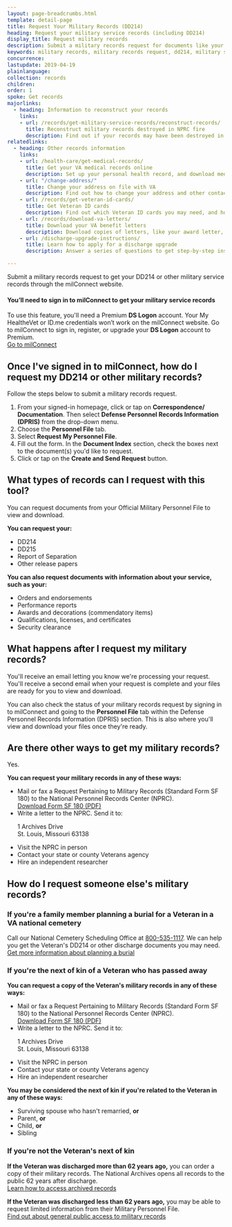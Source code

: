 ```yaml
---
layout: page-breadcrumbs.html
template: detail-page
title: Request Your Military Records (DD214)
heading: Request your military service records (including DD214)
display_title: Request military records
description: Submit a military records request for documents like your DD214, awards, decorations, performance reports, orders, qualifications, and security clearance. Learn about the ways to get your own military service records or request someone else's. 
keywords: military records, military records request, dd214, military service records
concurrence:
lastupdate: 2019-04-19
plainlanguage:
collection: records
children:
order: 1
spoke: Get records
majorlinks:
  - heading: Information to reconstruct your records
    links:
    - url: /records/get-military-service-records/reconstruct-records/
      title: Reconstruct military records destroyed in NPRC fire
      description: Find out if your records may have been destroyed in the 1973 fire at the National Personnel Records Center (NPRC) in St. Louis, Missouri, and how to reconstruct your records to support a VA disability compensation claim.
relatedlinks:
  - heading: Other records information
    links:
    - url: /health-care/get-medical-records/
      title: Get your VA medical records online
      description: Set up your personal health record, and download medical records, reports, and images to share with your VA and non-VA doctors.
    - url: "/change-address/"
      title: Change your address on file with VA
      description: Find out how to change your address and other contact information in your VA.gov profile. This will update your information across several benefits and services.
    - url: /records/get-veteran-id-cards/
      title: Get Veteran ID cards
      description: Find out which Veteran ID cards you may need, and how to request them.
    - url: /records/download-va-letters/
      title: Download your VA benefit letters
      description: Download copies of letters, like your award letter, for certain benefits.
    - url: /discharge-upgrade-instructions/
      title: Learn how to apply for a discharge upgrade
      description: Answer a series of questions to get step-by-step instructions on how to apply for a discharge upgrade or correction. If your discharge gets upgraded, you'll be eligible for the VA benefits you earned during your period of service.

---
```


<div itemscope itemtype="http://schema.org/FAQPage">
<div itemprop="description" class="va-introtext">

Submit a military records request to get your DD214 or other military service records through the milConnect website.

</div>

<div class="va-sign-in-alert usa-alert usa-alert-info">
  <div class="usa-alert-body">
    <h4 class="usa-alert-heading">You’ll need to sign in to milConnect to get your military service records</h4>
  <p class="usa-alert-text">To use this feature, you'll need a Premium <b>DS Logon</b> account. Your My HealtheVet or ID.me credentials won’t work on the milConnect website. Go to milConnect to sign in, register, or upgrade your <b>DS Logon</b> account to Premium.<br>
      <a class="usa-button-primary" href="https://milconnect.dmdc.osd.mil">Go to milConnect</a>
    </p>
  </div>
</div>

<div itemscope itemtype="http://schema.org/Question">

<h2 itemprop="name">Once I've signed in to milConnect, how do I request my DD214 or other military records?</h2>
<div itemprop="acceptedAnswer" itemscope itemtype="http://schema.org/Answer">
<div itemprop="text">

Follow the steps below to submit a military records request.

<ol class="process">
  <li class="process-step list-one">From your signed-in homepage, click or tap on <b>Correspondence/ Documentation</b>. Then select <b>Defense Personnel Records Information (DPRIS)</b> from the drop-down menu.</li>
  <li class="process-step list-two">Choose the <b>Personnel File</b> tab.</li>
  <li class="process-step list-three">Select <b>Request My Personnel File</b>.</li>
  <li class="process-step list-four">Fill out the form. In the <b>Document Index</b> section, check the boxes next to the document(s) you'd like to request.</li>
  <li class="process-step list-five">Click or tap on the <b>Create and Send Request</b> button.</li>
</ol>
</div>
</div>
</div>

<div itemscope itemtype="http://schema.org/Question">

<h2 itemprop="name">What types of records can I request with this tool?</h2>
<div itemprop="acceptedAnswer" itemscope itemtype="http://schema.org/Answer">
<div itemprop="text">

You can request documents from your Official Military Personnel File to view and download.

**You can request your:**

- DD214
- DD215
- Report of Separation
- Other release papers

**You can also request documents with information about your service, such as your:**

- Orders and endorsements
- Performance reports
- Awards and decorations (commendatory items)
- Qualifications, licenses, and certificates
- Security clearance

</ul>

</div>
</div>
</div>

<div itemscope itemtype="http://schema.org/Question">

<h2 itemprop="name">What happens after I request my military records?</h2>
<div itemprop="acceptedAnswer" itemscope itemtype="http://schema.org/Answer">
<div itemprop="text">

You'll receive an email letting you know we're processing your request. You'll receive a second email when your request is complete and your files are ready for you to view and download. 

You can also check the status of your military records request by signing in to milConnect and going to the <b>Personnel File</b> tab within the Defense Personnel Records Information (DPRIS) section. This is also where you'll view and download your files once they're ready.

</div>
</div>
</div>

<div itemscope itemtype="http://schema.org/Question">

<h2 itemprop="name">Are there other ways to get my military records?</h2>
<div itemprop="acceptedAnswer" itemscope itemtype="http://schema.org/Answer">
<div itemprop="text">

Yes.

**You can request your military records in any of these ways:**

<ul>
  <li>Mail or fax a Request Pertaining to Military Records (Standard Form SF 180) to the National Personnel Records Center (NPRC).<br>
    <a href="https://www.archives.gov/files/sf180-request-pertaining-to-military-records-exp-april2018-1.pdf">Download Form SF 180 (PDF)</a></li>
  <li>Write a letter to the NPRC. Send it to:<br>
    <p class="va-address-block">
1 Archives Drive<br>
St. Louis, Missouri 63138<br>
</p> </li>
  <li>Visit the NPRC in person</li>
  <li>Contact your state or county Veterans agency</li>
  <li>Hire an independent researcher</li>
</ul>



</div>
</div>
</div>

<div itemscope itemtype="http://schema.org/Question">

<h2 itemprop="name">How do I request someone else's military records?</h2>
<div itemprop="acceptedAnswer" itemscope itemtype="http://schema.org/Answer">
<div itemprop="text">

<h3>If you're a family member planning a burial for a Veteran in a VA national cemetery</h3>

Call our National Cemetery Scheduling Office at <a href="tel:+18005351117">800-535-1117</a>. We can help you get the Veteran's DD214 or other discharge documents you may need. <br>
<a href="/burials-memorials/plan-a-burial/">Get more information about planning a burial</a>

<h3>If you're the next of kin of a Veteran who has passed away</h3>

<b>You can request a copy of the Veteran's military records in any of these ways:</b>
<ul>
  <li>Mail or fax a Request Pertaining to Military Records (Standard Form SF 180) to the National Personnel Records Center (NPRC).<br>
    <a href="https://www.archives.gov/files/sf180-request-pertaining-to-military-records-exp-april2018-1.pdf">Download Form SF 180 (PDF)</a></li>
  <li>Write a letter to the NPRC. Send it to:<br>
    <p class="va-address-block">
1 Archives Drive<br>
St. Louis, Missouri 63138<br></li>
  <li>Visit the NPRC in person</li>
  <li>Contact your state or county Veterans agency</li>
  <li>Hire an independent researcher</li>
</ul>

<b>You may be considered the next of kin if you're related to the Veteran in any of these ways:</b>
<ul>
  <li>Surviving spouse who hasn't remarried, <b>or</b></li>
  <li>Parent, <b>or</b></li>
  <li>Child, <b>or</b></li>
  <li>Sibling
</ul>

<h3>If you're not the Veteran's next of kin</h3>

<b>If the Veteran was discharged more than 62 years ago,</b> you can order a copy of their military records. The National Archives opens all records to the public 62 years after discharge. <br>
<a target="_blank" rel="noopener noreferrer" href="https://www.archives.gov/personnel-records-center/military-personnel/ompf-archival-requests">Learn how to access archived records</a> <br>

<b>If the Veteran was discharged less than 62 years ago,</b> you may be able to request limited information from their Military Personnel File. <br>
<a target="_blank" rel="noopener noreferrer" href="https://www.archives.gov/personnel-records-center/ompf-access-public">Find out about general public access to military records</a>

</div>
</div>
</div>
</div>
